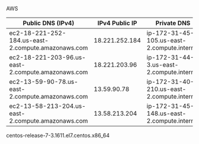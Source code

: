 AWS

Public DNS (IPv4)                                 | IPv4 Public IP| Private DNS                                | Private IPs  
--------------------------------------------------|---------------|--------------------------------------------|--------------
ec2-18-221-252-184.us-east-2.compute.amazonaws.com| 18.221.252.184|	ip-172-31-45-105.us-east-2.compute.internal| 172.31.45.105
ec2-18-221-203-96.us-east-2.compute.amazonaws.com | 18.221.203.96 |	ip-172-31-44-3.us-east-2.compute.internal  | 172.31.44.3  
ec2-13-59-90-78.us-east-2.compute.amazonaws.com   | 13.59.90.78   |	ip-172-31-40-210.us-east-2.compute.internal| 172.31.40.210
ec2-13-58-213-204.us-east-2.compute.amazonaws.com | 13.58.213.204 |	ip-172-31-45-148.us-east-2.compute.internal| 172.31.45.148

centos-release-7-3.1611.el7.centos.x86_64

